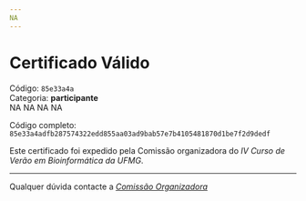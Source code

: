 ```yaml
---
NA
---
```


# Certificado Válido

Código: `85e33a4a`<br>
Categoria: **participante**<br>
NA
NA
NA
NA


Código completo: `85e33a4adfb287574322edd855aa03ad9bab57e7b4105481870d1be7f2d9dedf`


Este certificado foi expedido pela Comissão organizadora do *IV Curso de Verão em Bioinformática da UFMG*.

----

Qualquer dúvida contacte a [_Comissão Organizadora_](<mailto:cursobioinfoufmg@gmail.com$subject=[Certificados]>)

